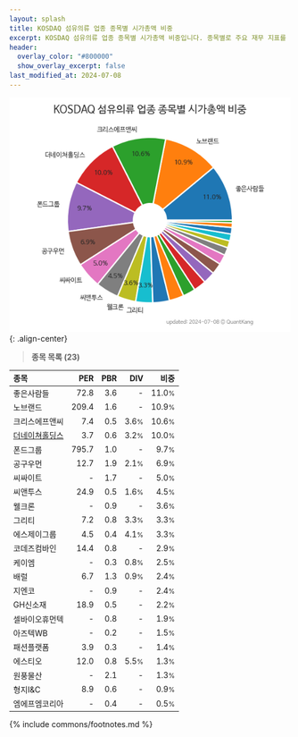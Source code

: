 ```yaml
---
layout: splash
title: KOSDAQ 섬유의류 업종 종목별 시가총액 비중
excerpt: KOSDAQ 섬유의류 업종 종목별 시가총액 비중입니다. 종목별로 주요 재무 지표를 함께 표시합니다.
header:
  overlay_color: "#800000"
  show_overlay_excerpt: false
last_modified_at: 2024-07-08
---
```



![KOSDAQ 섬유의류 업종 종목별 시가총액 비중](/stats/sector/images/kosdaq_업종_섬유의류_종목.png){: .align-center}


> **종목 목록 (23)**<a id="list"></a>

| **종목** | **PER** | **PBR** | **DIV** | **비중** |
| :------- | ------: | ------: | ------: | -------: |
| 좋은사람들 | 72.8 | 3.6 | - | 11.0<small>%</small> |
| 노브랜드 | 209.4 | 1.6 | - | 10.9<small>%</small> |
| 크리스에프앤씨 | 7.4 | 0.5 | 3.6<small>%</small> | 10.6<small>%</small> |
| [더네이쳐홀딩스](/298540/) | 3.7 | 0.6 | 3.2<small>%</small> | 10.0<small>%</small> |
| 폰드그룹 | 795.7 | 1.0 | - | 9.7<small>%</small> |
| 공구우먼 | 12.7 | 1.9 | 2.1<small>%</small> | 6.9<small>%</small> |
| 씨싸이트 | - | 1.7 | - | 5.0<small>%</small> |
| 씨앤투스 | 24.9 | 0.5 | 1.6<small>%</small> | 4.5<small>%</small> |
| 웰크론 | - | 0.9 | - | 3.6<small>%</small> |
| 그리티 | 7.2 | 0.8 | 3.3<small>%</small> | 3.3<small>%</small> |
| 에스제이그룹 | 4.5 | 0.4 | 4.1<small>%</small> | 3.3<small>%</small> |
| 코데즈컴바인 | 14.4 | 0.8 | - | 2.9<small>%</small> |
| 케이엠 | - | 0.3 | 0.8<small>%</small> | 2.5<small>%</small> |
| 배럴 | 6.7 | 1.3 | 0.9<small>%</small> | 2.4<small>%</small> |
| 지엔코 | - | 0.9 | - | 2.4<small>%</small> |
| GH신소재 | 18.9 | 0.5 | - | 2.2<small>%</small> |
| 셀바이오휴먼텍 | - | 0.8 | - | 1.9<small>%</small> |
| 아즈텍WB | - | 0.2 | - | 1.5<small>%</small> |
| 패션플랫폼 | 3.9 | 0.3 | - | 1.4<small>%</small> |
| 에스티오 | 12.0 | 0.8 | 5.5<small>%</small> | 1.3<small>%</small> |
| 원풍물산 | - | 2.1 | - | 1.3<small>%</small> |
| 형지I&C | 8.9 | 0.6 | - | 0.9<small>%</small> |
| 엠에프엠코리아 | - | 0.4 | - | 0.5<small>%</small> |

{% include commons/footnotes.md %}